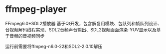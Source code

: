 # ffmpeg-player
FFmpeg6.0+SDL2播放器
基于Qt开发，包含解复用模块、包队列和帧队列设计、音视频解码线程实现、SDL2音频声音输出、SDL2视频画面渲染-YUV显示以及基于音频的音视频同步

运行前需要将ffmpeg-n6.0-22和SDL2-2.0.10解压
